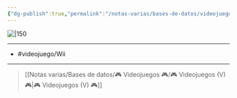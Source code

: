 ```yaml
---
{"dg-publish":true,"permalink":"/notas-varias/bases-de-datos/videojuegos/v-super-mario-galaxy/"}
---
```



![|150](https://images.igdb.com/igdb/image/upload/t_cover_big/co21ro.jpg)

---

- #videojuego/Wii

---

> [[Notas varias/Bases de datos/🎮 Videojuegos 🎮/🎮 Videojuegos (V) 🎮\|🎮 Videojuegos (V) 🎮]]